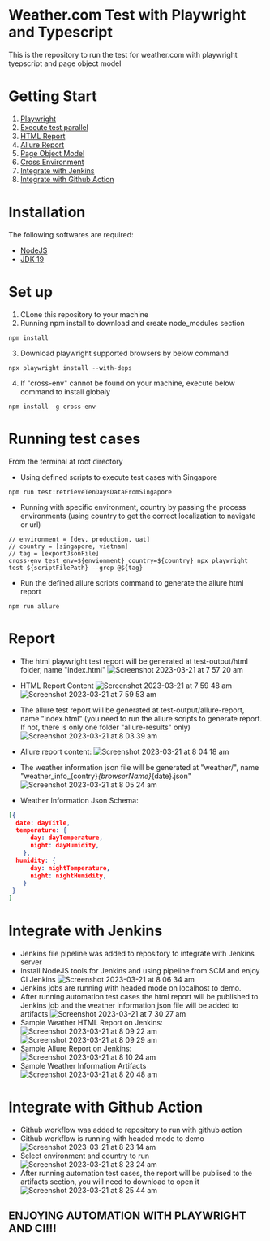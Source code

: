 # Weather.com Test with Playwright and Typescript
This is the repository to run the test for weather.com with playwright tyepscript and page object model


# Getting Start
1. [Playwright](https://playwright.dev/)
2. [Execute test parallel](https://playwright.dev/docs/test-parallel)
3. [HTML Report](https://playwright.dev/docs/test-reporters)
4. [Allure Report](https://testersdock.com/allure-playwright/)
5. [Page Object Model](https://playwright.dev/docs/pom)
6. [Cross Environment](https://www.npmjs.com/package/cross-env)
7. [Integrate with Jenkins](https://qaautomationlabs.com/how-to-run-playwright-end-to-end-test-case-in-jenkins-pipelines/)
8. [Integrate with Github Action](https://playwright.dev/python/docs/ci)

# Installation
The following softwares are required:
- [NodeJS](https://nodejs.org/en/download)
- [JDK 19](https://docs.oracle.com/en/java/javase/18/install/overview-jdk-installation.html)

# Set up
1. CLone this repository to your machine
2. Running npm install to download and create node_modules section
 
```
npm install
```
3. Download playwright supported browsers by below command
```
npx playwright install --with-deps
```
4. If "cross-env" cannot be found on your machine, execute below command to install globaly
```
npm install -g cross-env
```

# Running test cases
From the terminal at root directory

- Using defined scripts to execute test cases with Singapore
```
npm run test:retrieveTenDaysDataFromSingapore
```
- Running with specific environment, country by passing the process environments (using country to get the correct localization to navigate or url)
```
// environment = [dev, production, uat]
// country = [singapore, vietnam]
// tag = [exportJsonFile]
cross-env test_env=${envionment} country=${country} npx playwright test ${scriptFilePath} --grep @${tag}
```
- Run the defined allure scripts command to generate the allure html report
```
npm run allure
```

# Report
- The html playwright test report will be generated at test-output/html folder, name "index.html"
![Screenshot 2023-03-21 at 7 57 20 am](https://user-images.githubusercontent.com/47560307/226496316-21db8468-d07f-4237-93de-1d8d38afdd2b.png)
- HTML Report Content
![Screenshot 2023-03-21 at 7 59 48 am](https://user-images.githubusercontent.com/47560307/226496420-4a8ddd54-1031-4c70-8aae-eeadb6076208.png)
![Screenshot 2023-03-21 at 7 59 53 am](https://user-images.githubusercontent.com/47560307/226496505-de2271b2-5859-4504-8d44-b9fc27ebfe61.png)
- The allure test report will be generated at test-output/allure-report, name "index.html" (you need to run the allure scripts to generate report. If not, there is only one folder "allure-results" only)
![Screenshot 2023-03-21 at 8 03 39 am](https://user-images.githubusercontent.com/47560307/226496850-77f4f71b-c201-40f0-a483-0f7a31d002c1.png)
- Allure report content:
![Screenshot 2023-03-21 at 8 04 18 am](https://user-images.githubusercontent.com/47560307/226496869-1405ea9e-6fdf-4dfe-bf95-668c877cf11c.png)
- The weather information json file will be generated at "weather/", name "weather_info_{contry}_{browserName}_{date}.json"
![Screenshot 2023-03-21 at 8 05 24 am](https://user-images.githubusercontent.com/47560307/226496918-efd87fc0-c84e-466f-9c5f-08da28b82ce5.png)

- Weather Information Json Schema:
```JSON
[{
  date: dayTitle,
  temperature: {
      day: dayTemperature,
      night: dayHumidity,
    },
  humidity: {
      day: nightTemperature,
      night: nightHumidity,
    }
 }
]
```

# Integrate with Jenkins
- Jenkins file pipeline was added to repository to integrate with Jenkins server
- Install NodeJS tools for Jenkins and using pipeline from SCM and enjoy CI Jenkins
![Screenshot 2023-03-21 at 8 06 34 am](https://user-images.githubusercontent.com/47560307/226497131-de1def32-0975-4d03-a6e8-3db389925899.png)
- Jenkins jobs are running with headed mode on localhost to demo.
- After running automation test cases the html report will be published to Jenkins job and the weather information json file will be added to artifacts
![Screenshot 2023-03-21 at 7 30 27 am](https://user-images.githubusercontent.com/47560307/226493894-fb6bcdc7-459f-4a69-9c58-1e13fa3db48f.png)
- Sample Weather HTML Report on Jenkins:
![Screenshot 2023-03-21 at 8 09 22 am](https://user-images.githubusercontent.com/47560307/226497249-be72d507-7fe4-472f-aeb0-1adff1737663.png)
![Screenshot 2023-03-21 at 8 09 29 am](https://user-images.githubusercontent.com/47560307/226497261-57446d54-fd09-4f97-9fa7-b225f731794f.png)
- Sample Allure Report on Jenkins:
![Screenshot 2023-03-21 at 8 10 24 am](https://user-images.githubusercontent.com/47560307/226497340-c50bc7a2-998f-4446-ba90-5285594be2c1.png)
- Sample Weather Information Artifacts
![Screenshot 2023-03-21 at 8 20 48 am](https://user-images.githubusercontent.com/47560307/226498333-da58dc16-9550-4a3b-b4c0-fd1e79a05ad2.png)

# Integrate with Github Action
- Github workflow was added to repository to run with github action
- Github workflow is running with headed mode to demo
![Screenshot 2023-03-21 at 8 23 14 am](https://user-images.githubusercontent.com/47560307/226498564-3a8ea308-bab2-4671-8f6c-4924c329eb24.png)
- Select environment and country to run
![Screenshot 2023-03-21 at 8 23 24 am](https://user-images.githubusercontent.com/47560307/226498608-9eefa707-d8f7-41fb-8c2a-c781cee15359.png)
- After running automation test cases, the report will be publised to the artifacts section, you will need to download to open it
![Screenshot 2023-03-21 at 8 25 44 am](https://user-images.githubusercontent.com/47560307/226498812-53fbb61f-1e5a-4a74-a36c-4973ea73c0f8.png)


## ENJOYING AUTOMATION WITH PLAYWRIGHT AND CI!!!






